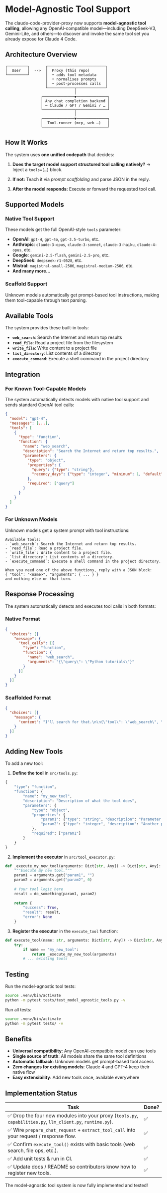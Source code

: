 # Model-Agnostic Tool Support

The claude-code-provider-proxy now supports **model-agnostic tool calling**, allowing any OpenAI-compatible model—including DeepSeek-V3, Gemini-Lite, and others—to discover and invoke the same tool set you already expose for Claude 4 Code.

## Architecture Overview

```
┌─────────┐       ┌──────────────────────────┐
│  User   │  -->  │  Proxy (this repo)       │
└─────────┘       │  • adds tool metadata    │
                  │  • normalises prompts    │
                  │  • post-processes calls  │
                  └────────────┬─────────────┘
                               │
                ┌──────────────▼──────────────┐
                │ Any chat completion backend │
                │ – Claude / GPT / Gemini / … │
                └──────────────┬──────────────┘
                               │
                ┌──────────────▼──────────────┐
                │  Tool-runner (mcp, web …)   │
                └─────────────────────────────┘
```

## How It Works

The system uses **one unified codepath** that decides:

1. **Does the target model support structured tool calling natively?**
   → Inject a `tools=[…]` block.

2. **If not:** Teach it via *prompt scaffolding* and parse JSON in the reply.

3. **After the model responds:** Execute or forward the requested tool call.

## Supported Models

### Native Tool Support
These models get the full OpenAI-style `tools` parameter:

- **OpenAI**: `gpt-4`, `gpt-4o`, `gpt-3.5-turbo`, etc.
- **Anthropic**: `claude-3-opus`, `claude-3-sonnet`, `claude-3-haiku`, `claude-4-opus`, etc.
- **Google**: `gemini-2.5-flash`, `gemini-2.5-pro`, etc.
- **DeepSeek**: `deepseek-r1-0528`, etc.
- **Mistral**: `magistral-small-2506`, `magistral-medium-2506`, etc.
- **And many more...**

### Scaffold Support
Unknown models automatically get prompt-based tool instructions, making them tool-capable through text parsing.

## Available Tools

The system provides these built-in tools:

- **`web_search`**: Search the Internet and return top results
- **`read_file`**: Read a project file from the filesystem
- **`write_file`**: Write content to a project file
- **`list_directory`**: List contents of a directory
- **`execute_command`**: Execute a shell command in the project directory

## Integration

### For Known Tool-Capable Models

The system automatically detects models with native tool support and sends standard OpenAI tool calls:

```json
{
  "model": "gpt-4",
  "messages": [...],
  "tools": [
    {
      "type": "function",
      "function": {
        "name": "web_search",
        "description": "Search the Internet and return top results.",
        "parameters": {
          "type": "object",
          "properties": {
            "query": {"type": "string"},
            "recency_days": {"type": "integer", "minimum": 1, "default": 30}
          },
          "required": ["query"]
        }
      }
    }
  ]
}
```

### For Unknown Models

Unknown models get a system prompt with tool instructions:

```
Available tools:
- `web_search`: Search the Internet and return top results.
- `read_file`: Read a project file.
- `write_file`: Write content to a project file.
- `list_directory`: List contents of a directory.
- `execute_command`: Execute a shell command in the project directory.

When you need one of the above functions, reply with a JSON block:
{ "tool": "<name>", "arguments": { ... } }
and nothing else on that turn.
```

## Response Processing

The system automatically detects and executes tool calls in both formats:

### Native Format
```json
{
  "choices": [{
    "message": {
      "tool_calls": [{
        "type": "function",
        "function": {
          "name": "web_search",
          "arguments": "{\"query\": \"Python tutorials\"}"
        }
      }]
    }
  }]
}
```

### Scaffolded Format
```json
{
  "choices": [{
    "message": {
      "content": "I'll search for that.\n\n{\"tool\": \"web_search\", \"arguments\": {\"query\": \"Python tutorials\"}}"
    }
  }]
}
```

## Adding New Tools

To add a new tool:

1. **Define the tool** in `src/tools.py`:
```python
{
    "type": "function", 
    "function": {
        "name": "my_new_tool",
        "description": "Description of what the tool does",
        "parameters": {
            "type": "object",
            "properties": {
                "param1": {"type": "string", "description": "Parameter description"},
                "param2": {"type": "integer", "description": "Another parameter"}
            },
            "required": ["param1"]
        }
    }
}
```

2. **Implement the executor** in `src/tool_executor.py`:
```python
def _execute_my_new_tool(arguments: Dict[str, Any]) -> Dict[str, Any]:
    """Execute my new tool."""
    param1 = arguments.get("param1", "")
    param2 = arguments.get("param2", 0)
    
    # Your tool logic here
    result = do_something(param1, param2)
    
    return {
        "success": True,
        "result": result,
        "error": None
    }
```

3. **Register the executor** in the `execute_tool` function:
```python
def execute_tool(name: str, arguments: Dict[str, Any]) -> Dict[str, Any]:
    try:
        if name == "my_new_tool":
            return _execute_my_new_tool(arguments)
        # ... existing tools
```

## Testing

Run the model-agnostic tool tests:

```bash
source .venv/bin/activate
python -m pytest tests/test_model_agnostic_tools.py -v
```

Run all tests:

```bash
source .venv/bin/activate  
python -m pytest tests/ -v
```

## Benefits

- **Universal compatibility**: Any OpenAI-compatible model can use tools
- **Single source of truth**: All models share the same tool definitions
- **Automatic fallback**: Unknown models get prompt-based tool access
- **Zero changes for existing models**: Claude 4 and GPT-4 keep their native flow
- **Easy extensibility**: Add new tools once, available everywhere

## Implementation Status

| Task                                                                                                      | Done? |
| --------------------------------------------------------------------------------------------------------- | ----- |
| ✅ Drop the four new modules into your proxy (`tools.py`, `capabilities.py`, `llm_client.py`, `runtime.py`). | ✅     |
| ✅ Wire `prepare_chat_request` + `extract_tool_call` into your request / response flow.                      | ✅     |
| ✅ Confirm `execute_tool()` exists with basic tools (web search, file ops, etc.).                           | ✅     |
| ✅ Add unit tests & run in CI.                                                                               | ✅     |
| ✅ Update docs / README so contributors know how to register new tools.                                      | ✅     |

The model-agnostic tool system is now fully implemented and tested!
